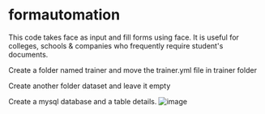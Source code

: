 # formautomation
This code takes face as input and fill forms using face. It is useful for colleges, schools & companies who frequently require student's documents.

Create a folder named trainer and move the trainer.yml file in trainer folder

Create another folder dataset and leave it empty

Create a mysql database and a table details. ![image](https://user-images.githubusercontent.com/98202067/216754850-8734300d-4509-4890-b5f1-b5eeca3e9f33.png)
